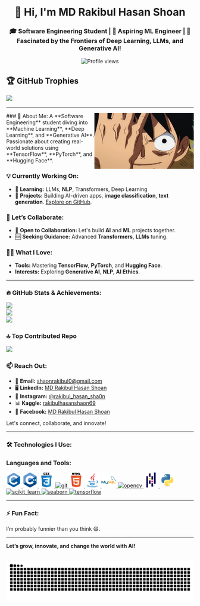 <h1 align="center">👋 Hi, I'm MD Rakibul Hasan Shoan</h1>
<h3 align="center">🎓 Software Engineering Student | 🤖 Aspiring ML Engineer | 🌟 Fascinated by the Frontiers of Deep Learning, LLMs, and Generative AI!</h3>

<p align="center"> 
  <img src="https://komarev.com/ghpvc/?username=shaon6009&label=Profile%20views&color=0e75b6&style=flat" alt="Profile views" />
</p>

## 🏆 GitHub Trophies
![](https://github-profile-trophy.vercel.app/?username=shaon6009&theme=radical&no-frame=false&no-bg=true&margin-w=4)

<hr>
<img align="right" height="150" src="https://raw.githubusercontent.com/shaon6009/shaon6009/refs/heads/main/giphy.webp"  />
### 🚀 About Me:
A **Software Engineering** student diving into **Machine Learning**, **Deep Learning**, and **Generative AI**. Passionate about creating real-world solutions using **TensorFlow**, **PyTorch**, and **Hugging Face**.

### 💡 Currently Working On:
- 🌱 **Learning:** LLMs, **NLP**, Transformers, Deep Learning
- 🔭 **Projects:** Building AI-driven apps, **image classification**, **text generation**. [Explore on GitHub](https://github.com/shaon6009).

### 🤝 Let’s Collaborate:
- 💼 **Open to Collaboration:** Let's build **AI** and **ML** projects together.
- 🆘 **Seeking Guidance:** Advanced **Transformers**, **LLMs** tuning.

### 🧑‍🏫 What I Love:
- **Tools:** Mastering **TensorFlow**, **PyTorch**, and **Hugging Face**.
- **Interests:** Exploring **Generative AI**, **NLP**, **AI Ethics**.

<hr>

### 🔥 **GitHub Stats & Achievements:**

![](https://github-readme-stats.vercel.app/api?username=shaon6009&theme=one_dark_pro&hide_border=true&include_all_commits=true&count_private=false)<br/>
![](https://github-readme-streak-stats.herokuapp.com/?user=shaon6009&theme=one_dark_pro&hide_border=true)<br/>
![](https://github-readme-stats.vercel.app/api/top-langs/?username=shaon6009&theme=one_dark_pro&hide_border=true&include_all_commits=true&count_private=false&layout=compact)

### 🔝 Top Contributed Repo
![](https://github-contributor-stats.vercel.app/api?username=shaon6009&limit=5&theme=dark&combine_all_yearly_contributions=true)

### 📫 Reach Out:
- 📧 **Email:** [shaonrakibul0@gmail.com](mailto:shaonrakibul0@gmail.com)
- 🖥️ **LinkedIn:** [MD Rakibul Hasan Shoan](https://linkedin.com/in/rakibul-hasan-shaon-a22279287)
- 📸 **Instagram:** [@rakibul_hasan_sha0n](https://instagram.com/rakibul_hasan_sha0n)
- 📊 **Kaggle:** [rakibulhasanshaon69](https://kaggle.com/rakibulhasanshaon69)
- 📘 **Facebook:** [MD Rakibul Hasan Shoan](https://fb.com/hasan.shaon.545)

Let's connect, collaborate, and innovate!

<hr>

### 🛠️ Technologies I Use:
<h3 align="left">Languages and Tools:</h3>
<p align="left"> <a href="https://www.cprogramming.com/" target="_blank" rel="noreferrer"> <img src="https://raw.githubusercontent.com/devicons/devicon/master/icons/c/c-original.svg" alt="c" width="40" height="40"/> </a> <a href="https://www.w3schools.com/cpp/" target="_blank" rel="noreferrer"> <img src="https://raw.githubusercontent.com/devicons/devicon/master/icons/cplusplus/cplusplus-original.svg" alt="cplusplus" width="40" height="40"/> </a> <a href="https://www.w3schools.com/css/" target="_blank" rel="noreferrer"> <img src="https://raw.githubusercontent.com/devicons/devicon/master/icons/css3/css3-original-wordmark.svg" alt="css3" width="40" height="40"/> </a> <a href="https://git-scm.com/" target="_blank" rel="noreferrer"> <img src="https://www.vectorlogo.zone/logos/git-scm/git-scm-icon.svg" alt="git" width="40" height="40"/> </a> <a href="https://www.w3.org/html/" target="_blank" rel="noreferrer"> <img src="https://raw.githubusercontent.com/devicons/devicon/master/icons/html5/html5-original-wordmark.svg" alt="html5" width="40" height="40"/> </a> <a href="https://www.java.com" target="_blank" rel="noreferrer"> <img src="https://raw.githubusercontent.com/devicons/devicon/master/icons/java/java-original.svg" alt="java" width="40" height="40"/> </a> <a href="https://www.mysql.com/" target="_blank" rel="noreferrer"> <img src="https://raw.githubusercontent.com/devicons/devicon/master/icons/mysql/mysql-original-wordmark.svg" alt="mysql" width="40" height="40"/> </a> <a href="https://opencv.org/" target="_blank" rel="noreferrer"> <img src="https://www.vectorlogo.zone/logos/opencv/opencv-icon.svg" alt="opencv" width="40" height="40"/> </a> <a href="https://pandas.pydata.org/" target="_blank" rel="noreferrer"> <img src="https://raw.githubusercontent.com/devicons/devicon/2ae2a900d2f041da66e950e4d48052658d850630/icons/pandas/pandas-original.svg" alt="pandas" width="40" height="40"/> </a> <a href="https://www.python.org" target="_blank" rel="noreferrer"> <img src="https://raw.githubusercontent.com/devicons/devicon/master/icons/python/python-original.svg" alt="python" width="40" height="40"/> </a> <a href="https://scikit-learn.org/" target="_blank" rel="noreferrer"> <img src="https://upload.wikimedia.org/wikipedia/commons/0/05/Scikit_learn_logo_small.svg" alt="scikit_learn" width="40" height="40"/> </a> <a href="https://seaborn.pydata.org/" target="_blank" rel="noreferrer"> <img src="https://seaborn.pydata.org/_images/logo-mark-lightbg.svg" alt="seaborn" width="40" height="40"/> </a> <a href="https://www.tensorflow.org" target="_blank" rel="noreferrer"> <img src="https://www.vectorlogo.zone/logos/tensorflow/tensorflow-icon.svg" alt="tensorflow" width="40" height="40"/> </a> </p>

<hr>

### ⚡ Fun Fact:
I’m probably funnier than you think 😄.

---

**Let’s grow, innovate, and change the world with AI!** 

<br clear="both">
<img src="https://raw.githubusercontent.com/shaon6009/shaon6009/output/snake.svg" alt="Snake animation" />
